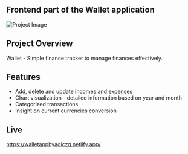 ## Frontend part of the Wallet application

![Project Image](https://main--vermillion-yeot-5096df.netlify.app/img/project-image.png)

## Project Overview

Wallet - Simple finance tracker to manage finances effectively.

## Features

- Add, delete and update incomes and expenses
- Chart visualization - detailed information based on year and month
- Categorized transactions
- Insight on current currencies conversion

## Live

https://walletappbyadiczq.netlify.app/
